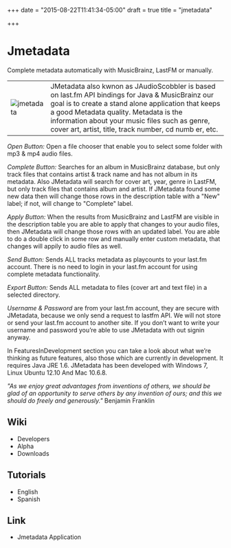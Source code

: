 +++
date = "2015-08-22T11:41:34-05:00"
draft = true
title = "jmetadata"

+++

# Jmetadata
Complete metadata automatically with MusicBrainz, LastFM or manually.

|   |   |
|---|---|
|![jmetadata](../../images/jmetadata.png) | JMetadata also kwnon as JAudioScobbler is based on last.fm API bindings for Java & MusicBrainz our goal is to create a stand alone application that keeps a good Metadata quality. Metadata is the information about your music files such as genre, cover art, artist, title, track number, cd numb    er, etc.|

_Open Button:_ Open a file chooser that enable you to select some folder with mp3 & mp4 audio files.

_Complete Button:_ Searches for an album in MusicBrainz database, but only track files that contains artist & track name and has not album in its metadata. Also JMetadata will search for cover art, year, genre in LastFM, but only track files that contains album and artist. If JMetadata found some new data then will change those rows in the description table with a "New" label; if not, will change to "Complete" label.

_Apply Button:_ When the results from MusicBrainz and LastFM are visible in the description table you are able to apply that changes to your audio files, then JMetadata will change those rows with an updated label. You are able to do a double click in some row and manually enter custom metadata, that changes will appily to audio files as well.

_Send Button:_ Sends ALL tracks metadata as playcounts to your last.fm account. There is no need to login in your last.fm account for using complete metadata functionality.

_Export Button:_ Sends ALL metadata to files (cover art and text file) in a selected directory.

_Username & Password_ are from your last.fm account, they are secure with JMetadata, because we only send a request to lastfm API. We will not store or send your last.fm account to another site. If you don’t want to write your username and password you’re able to use JMetadata with out signin anyway.

In FeaturesInDevelopment section you can take a look about what we’re thinking as future features, also those which are currently in development. It requires Java JRE 1.6. JMetadata has been developed with Windows 7, Linux Ubuntu 12.10 And Mac 10.6.8.

_"As we enjoy great advantages from inventions of others, we should be glad of an opportunity to serve others by any invention of ours; and this we should do freely and generously."_ Benjamin Franklin

## Wiki

* Developers
* Alpha
* Downloads

## Tutorials

* English
* Spanish

## Link

* Jmetadata Application
